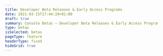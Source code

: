 ```yaml
---
title: Developer Beta Releases & Early Access Programs
date: 2021-03-15T17:44:24+01:00
draft: true
summary: Console Betas — Developer Beta Releases & Early Access Programs
type: betas
isSelected: betas
pageType: feature
headerType: fixed
hideGrid: true
---
```

